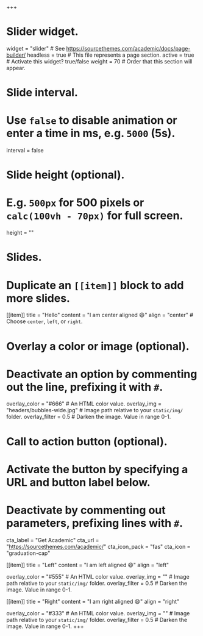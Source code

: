 +++
# Slider widget.
widget = "slider"  # See https://sourcethemes.com/academic/docs/page-builder/
headless = true  # This file represents a page section.
active = true  # Activate this widget? true/false
weight = 70  # Order that this section will appear.

# Slide interval.
# Use `false` to disable animation or enter a time in ms, e.g. `5000` (5s).
interval = false

# Slide height (optional).
# E.g. `500px` for 500 pixels or `calc(100vh - 70px)` for full screen.
height = ""

# Slides.
# Duplicate an `[[item]]` block to add more slides.
[[item]]
  title = "Hello"
  content = "I am center aligned :smile:"
  align = "center"  # Choose `center`, `left`, or `right`.

  # Overlay a color or image (optional).
  #   Deactivate an option by commenting out the line, prefixing it with `#`.
  overlay_color = "#666"  # An HTML color value.
  overlay_img = "headers/bubbles-wide.jpg"  # Image path relative to your `static/img/` folder.
  overlay_filter = 0.5  # Darken the image. Value in range 0-1.

  # Call to action button (optional).
  #   Activate the button by specifying a URL and button label below.
  #   Deactivate by commenting out parameters, prefixing lines with `#`.
  cta_label = "Get Academic"
  cta_url = "https://sourcethemes.com/academic/"
  cta_icon_pack = "fas"
  cta_icon = "graduation-cap"

[[item]]
  title = "Left"
  content = "I am left aligned :smile:"
  align = "left"

  overlay_color = "#555"  # An HTML color value.
  overlay_img = ""  # Image path relative to your `static/img/` folder.
  overlay_filter = 0.5  # Darken the image. Value in range 0-1.

[[item]]
  title = "Right"
  content = "I am right aligned :smile:"
  align = "right"

  overlay_color = "#333"  # An HTML color value.
  overlay_img = ""  # Image path relative to your `static/img/` folder.
  overlay_filter = 0.5  # Darken the image. Value in range 0-1.
+++
